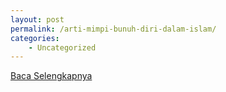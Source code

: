 ```yaml
---
layout: post
permalink: /arti-mimpi-bunuh-diri-dalam-islam/
categories:
    - Uncategorized
---
```


[Baca Selengkapnya](/09)